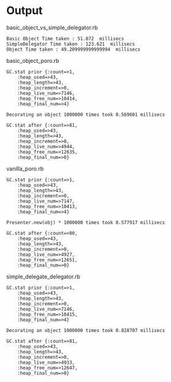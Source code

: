 # Output

basic_object_vs_simple_delegator.rb

    Basic Object Time taken : 51.072  millisecs
    SimpleDelegator Time taken : 123.621  millisecs
    Object Time taken : 49.209999999999994  millisecs


basic_object_poro.rb

    GC.stat prior {:count=>1,
        :heap_used=>43,
        :heap_length=>43,
        :heap_increment=>0,
        :heap_live_num=>7146,
        :heap_free_num=>10414,
        :heap_final_num=>4}

    Decorating an object 1000000 times took 0.569601 millisecs

    GC.stat after {:count=>81,
        :heap_used=>43,
        :heap_length=>43,
        :heap_increment=>0,
        :heap_live_num=>4944,
        :heap_free_num=>12635,
        :heap_final_num=>0}

vanilla_poro.rb

    GC.stat prior {:count=>1,
        :heap_used=>43,
        :heap_length=>43,
        :heap_increment=>0,
        :heap_live_num=>7147,
        :heap_free_num=>10413,
        :heap_final_num=>4}
    
    Presenter.new(obj) * 1000000 times took 0.577917 millisecs
    
    GC.stat after {:count=>80,
        :heap_used=>43,
        :heap_length=>43,
        :heap_increment=>0,
        :heap_live_num=>4927,
        :heap_free_num=>12651,
        :heap_final_num=>0}

simple_delegate_delegator.rb

    GC.stat prior {:count=>1,
        :heap_used=>43,
        :heap_length=>43,
        :heap_increment=>0,
        :heap_live_num=>7146,
        :heap_free_num=>10415,
        :heap_final_num=>4}

    Decorating an object 1000000 times took 0.828707 millisecs

    GC.stat after {:count=>81,
        :heap_used=>43,
        :heap_length=>43,
        :heap_increment=>0,
        :heap_live_num=>4933,
        :heap_free_num=>12647,
        :heap_final_num=>0}
